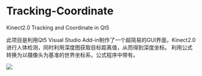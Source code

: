 # Tracking-Coordinate
Kinect2.0 Tracking and Coordinate in Qt5

此项目是利用Qt5 Visual Studio Add-in制作了一个超简易的GUI界面，Kinect2.0进行人体检测，同时利用深度图获取目标距离值，从而得到深度坐标。
利用公式转换为以摄像头为基准的世界坐标系，公式程序中带有。

![](object4.gif)
